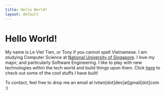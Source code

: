 ```yaml
---
title: Hello World!
layout: default
---
```


# Hello World!

My name is Le Viet Tien, or Tony if you cannot spell Vietnamese. I am studying Computer Science at [National University of Singapore](http://www.nus.edu.sg). I love my major, and particularly Software Engineering. I like to play with new technologies within the tech world and build things upon them. Click [here](/projects) to check out some of the cool stuffs I have built!

To contact, feel free to drop me an email at lvtien[dot]dev[at]gmail[dot]com :)